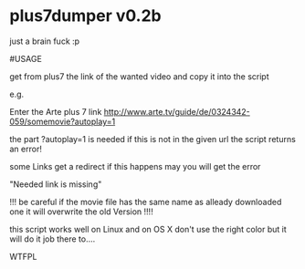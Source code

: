 plus7dumper v0.2b
==========

just a brain fuck :p

#USAGE

get from plus7 the link of the wanted video and copy it into the script

e.g.

Enter the Arte plus 7 link
http://www.arte.tv/guide/de/0324342-059/somemovie?autoplay=1

the part ?autoplay=1 is needed if this is not in the given url the script returns an error!

some Links get a redirect if this happens may you will get the error

"Needed link is missing"

!!! be careful if the movie file has the same name as alleady downloaded one it will overwrite the old Version !!!!

this script works well on Linux and on OS X don't use the right color but it will do it job there to....


<a href="http://www.wtfpl.net/"><img
       src="http://www.wtfpl.net/wp-content/uploads/2012/12/wtfpl-badge-4.png"
       width="80" height="15" alt="WTFPL" /></a>
